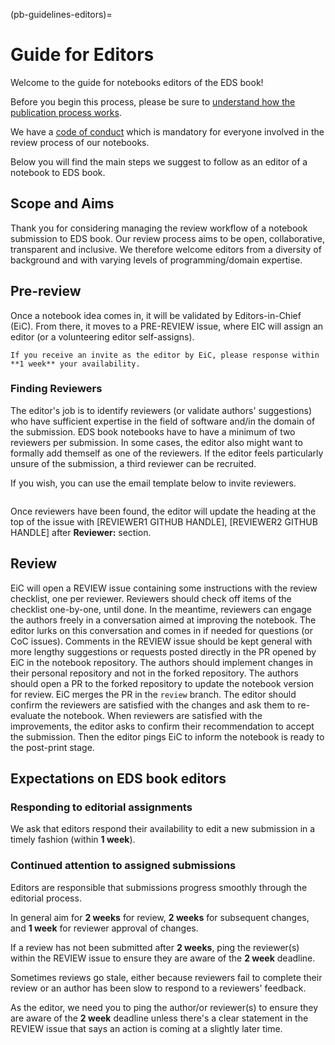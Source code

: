 (pb-guidelines-editors)=

# Guide for Editors
Welcome to the guide for notebooks editors of the EDS book! 

Before you begin this process, please be sure to [understand how the publication process works](#contribute-notebooks).

We have a [code of conduct](https://raw.githubusercontent.com/alan-turing-institute/environmental-ds-book/master/CODE_OF_CONDUCT.md) which is mandatory for everyone involved in the review process of our notebooks.

Below you will find the main steps we suggest to follow as an editor of a notebook to EDS book.

## Scope and Aims
Thank you for considering managing the review workflow of a notebook submission to EDS book.
Our review process aims to be open, collaborative, transparent and inclusive. 
We therefore welcome editors from a diversity of background and with varying levels of programming/domain expertise.

## Pre-review
Once a notebook idea comes in, it will be validated by Editors-in-Chief (EiC). 
From there, it moves to a PRE-REVIEW issue, where EIC will assign an editor (or a volunteering editor self-assigns).

```{important}
If you receive an invite as the editor by EiC, please response within **1 week** your availability.
```

### Finding Reviewers
The editor's job is to identify reviewers (or validate authors' suggestions) who have sufficient expertise in the field of software and/in the domain of the submission. 
EDS book notebooks have to have a minimum of two reviewers per submission.
In some cases, the editor also might want to formally add themself as one of the reviewers. 
If the editor feels particularly unsure of the submission, a third reviewer can be recruited. 

If you wish, you can use the email template below to invite reviewers.

```{include} templates/editor/editor-review-invitation.md
```

Once reviewers have been found, the editor will update the heading at the top of the issue with [REVIEWER1 GITHUB HANDLE], [REVIEWER2 GITHUB HANDLE] after **Reviewer:** section.

## Review
EiC will open a REVIEW issue containing some instructions with the review checklist, one per reviewer.
Reviewers should check off items of the checklist one-by-one, until done. 
In the meantime, reviewers can engage the authors freely in a conversation aimed at improving the notebook.
The editor lurks on this conversation and comes in if needed for questions (or CoC issues).
Comments in the REVIEW issue should be kept general with more lengthy suggestions or requests posted directly in the PR opened by EiC in the notebook repository. 
The authors should implement changes in their personal repository and not in the forked repository. 
The authors should open a PR to the forked repository to update the notebook version for review.
EiC merges the PR in the `review` branch.
The editor should confirm the reviewers are satisfied with the changes and ask them to re-evaluate the notebook.
When reviewers are satisfied with the improvements, the editor asks to confirm their recommendation to accept the submission.
Then the editor pings EiC to inform the notebook is ready to the post-print stage.

## Expectations on EDS book editors
### Responding to editorial assignments
We ask that editors respond their availability to edit a new submission in a timely fashion (within **1 week**).

### Continued attention to assigned submissions
Editors are responsible that submissions progress smoothly through the editorial process. 

In general aim for **2 weeks** for review, **2 weeks** for subsequent changes, and **1 week** for reviewer approval of changes.

If a review has not been submitted after **2 weeks**, ping the reviewer(s) within the REVIEW issue to ensure they are aware of the **2 week** deadline.

Sometimes reviews go stale, either because reviewers fail to complete their review or an author has been slow to respond to a reviewers' feedback. 

As the editor, we need you to ping the author/or reviewer(s) to ensure they are aware of the **2 week** deadline unless there's a clear statement in the REVIEW issue that says an action is coming at a slightly later time.